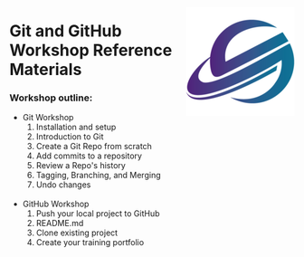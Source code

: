 

<span><img align="right" src="markdown_imgs/logo192.png"></span>
<span><h1>Git and GitHub Workshop Reference Materials</h1></span>

<div>
    <h3>Workshop outline:</h3>
    <ul>
        <li>Git Workshop
            <ol>
                <li>Installation and setup</li>
                <li>Introduction to Git</li>
                <li>Create a Git Repo from scratch</li>
                <li>Add commits to a repository</li>
                <li>Review a Repo's history</li>
                <li>Tagging, Branching, and Merging</li>
                <li>Undo changes</li>
            </ol>
        </li><br>
        <li>GitHub Workshop
                <ol>
                    <li>Push your local project to GitHub</li>
                    <li>README.md</li>
                    <li>Clone existing project</li>
                    <li>Create your training portfolio</li>
                </ol>
            </li>
    </ul>
</div>
